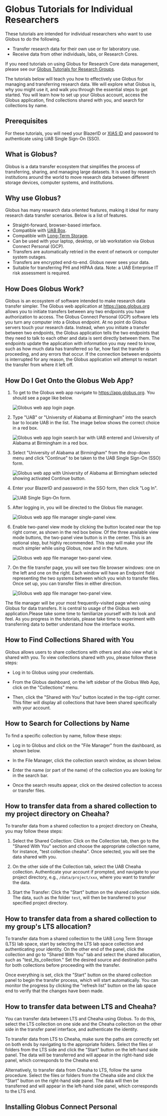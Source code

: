 
# Globus Tutorials for Individual Researchers

These tutorials are intended for individual researchers who want to use Globus to do the following.

- Transfer research data for their own use or for laboratory use.
- Receive data from other individuals, labs, or Research Cores.

If you need tutorials on using Globus for Research Core data management, please see our [Globus Tutorials for Research Groups](./globus_group_tutorial.md).

The tutorials below will teach you how to effectively use Globus for managing and transferring research data. We will explore what Globus is, why you might use it, and walk you through the essential steps to get started. You will learn how to set up your Globus account, access the Globus application, find collections shared with you, and search for collections by name.

## Prerequisites

For these tutorials, you will need your BlazerID or [XIAS ID](../../account_management/xias/index.md) and password to authenticate using UAB Single Sign-On (SSO).

## What is Globus?

Globus is a data transfer ecosystem that simplifies the process of transferring, sharing, and managing large datasets. It is used by research institutions around the world to move research data between different storage devices, computer systems, and institutions.

## Why use Globus?

Globus has many research data oriented features, making it ideal for many research data transfer scenarios. Below is a list of features.

- Straight-forward, browser-based interface.
- Compatible with [UAB Box](https://www.uab.edu/it/home/tech-solutions/file-storage/box).
- Compatible with [Long-Term Storage](../lts/index.md).
- Can be used with your laptop, desktop, or lab workstation via Globus Connect Personal (GCP).
- Transfers are automatically retried in the event of network or computer system outages.
- Transfers are encrypted end-to-end. Globus never sees your data.
- Suitable for transferring PHI and HIPAA data. Note: a UAB Enterprise IT risk assessment is required.

## How Does Globus Work?

Globus is an ecosystem of software intended to make research data transfer simpler. The Globus web application at <https://app.globus.org> allows you to initiate transfers between any two endpoints you have authorization to access. The Globus Connect Personal (GCP) software lets you turn any computer into a Globus endpoint. At no point do Globus servers touch your research data. Instead, when you initiate a transfer between two endpoints, the Globus application tells the two endpoints that they need to talk to each other and data is sent directly between them. The endpoints update the application with information you may need to know, such as how much data has transferred so far, how fast the transfer is proceeding, and any errors that occur. If the connection between endpoints is interrupted for any reason, the Globus application will attempt to restart the transfer from where it left off.

## How Do I Get Onto the Globus Web App?

1. To get to the Globus web app navigate to <https://app.globus.org>. You should see a page like below.

    ![Globus web app login page.](./images/gi-web-app/001-login.png)

1. Type "UAB" or "University of Alabama at Birmingham" into the search bar to locate UAB in the list. The image below shows the correct choice in a red box.

    ![Globus web app login search bar with UAB entered and University of Alabama at Birmingham in a red box.](./images/gi-web-app/002-search.png)

1. Select "University of Alabama at Birmingham" from the drop-down menu and click "Continue" to be taken to the UAB Single Sign-On (SSO) form.

    ![Globus web app with University of Alabama at Birmingham selected showing activated Continue button.](./images/gi-web-app/003-continue.png)

1. Enter your BlazerID and password in the SSO form, then click "Log In".

    ![UAB Single Sign-On form.](./images/gi-web-app/004-sso.png)

1. After logging in, you will be directed to the Globus file manager.

    ![Globus web app file manager single-panel view.](./images/gi-web-app/005-file-manager-single-panel.png)

1. Enable two-panel view mode by clicking the button located near the top right corner, as shown in the red box below. Of the three available view mode buttons, the two-panel view button is in the center. This is an optional step, but highly recommended. This step will make your life much simpler while using Globus, now and in the future.

    ![Globus web app file manager two-panel view.](./images/gi-web-app/006-view-buttons.png)

1. On the file transfer page, you will see two file browser windows: one on the left and one on the right. Each window will have an Endpoint field representing the two systems between which you wish to transfer files. Once set up, you can transfer files in either direction.

    ![Globus web app file manager two-panel view.](./images/gi-web-app/007-file-manager-two-panel.png)

The file manager will be your most frequently-visited page when using Globus for data transfers. It is central to usage of the Globus web application.Please take some time to familiarize yourself with its look and feel. As you progress in the tutorials, please take time to experiment with transferring data to better understand how the interface works.

## How to Find Collections Shared with You

Globus allows users to share collections with others and also view what is shared with you. To view collections shared with you, please follow these steps:

- Log in to Globus using your credentials.

- From the Globus dashboard, on the left sidebar of the Globus Web App, click on the "Collections" menu.

<!--
 ![file-manager-page-search](/image/collection-search-menu.png)
-->

- Then, click the "Shared with You" button located in the top-right corner. This filter will display all collections that have been shared specifically with your account.

<!--
![shared-with-you](/image/collection-shared-with-you.png)
-->
## How to Search for Collections by Name

To find a specific collection by name, follow these steps:

- Log in to Globus and click on the "File Manager" from the dashboard, as shown below.

<!--
 ![file-manager](/image/file-manager-globus.png)
-->

- In the File Manager, click the collection search window, as shown below.

<!--
 ![click-search-field](/image/click-on-search-bar.png)
-->

- Enter the name (or part of the name) of the collection you are looking for in the search bar.

<!--
 ![collection-search-bar](/image/collection-search-bar.png)
-->

- Once the search results appear, click on the desired collection to access or transfer files.

<!--
  ![collection-results](/image/collection-results.png)
-->

## How to transfer data from a shared collection to my project directory on Cheaha?

To transfer data from a shared collection to a project directory on Cheaha, you may follow these steps:

1. Select the Shared Collection:  Click on the Collection tab, then go to the "Shared With You" section and choose the appropriate collection name, for instance, "test collection cheaha". Once selected, you will see the data shared with you.

1. On the other side of the Collection tab, select the UAB Cheaha collection. Authenticate your account if prompted, and navigate to your project directory, e.g., `/data/project/xxx`, where you want to transfer the data.

1. Start the Transfer: Click the "Start" button on the shared collection side. The data, such as the folder `test`, will then be transferred to your specified project directory.

<!--
![!Globus Shared Collection](./images/globus-shared-collection.png)
-->

<!--
![!Globus Transfer Shared Collection To Cheaha Projdir](./images/globus-transfer-shared-collection-to-cheaha-projdir.png)
-->

## How to transfer data from a shared collection to my group's LTS allocation?

To transfer data from a shared collection to the UAB Long Term Storage (LTS) lab space, start by selecting the LTS lab space collection and authenticating your identity. On the other end of the panel, click the collection and go to "Shared With You" tab and select the shared allocation, such as "test_lts_collection." Set the desired source and destination paths for both collections before proceeding with the transfer.

Once everything is set, click the "Start" button on the shared collection panel to begin the transfer process, which will start automatically. You can monitor the progress by clicking the "refresh list" button on the lab space end to verify that the changes have been made.

<!--
![!Globus LTS Shared Collection](./images/globus-lts-shared-collection.png)
-->

<!--
![!Globus LTS Shared Collection Transfer Group Space](./images/globus-lts-shared-collection-transfer-group-space.png)
-->

## How to transfer data between LTS and Cheaha?

You can transfer data between LTS and Cheaha using Globus. To do this, select the LTS collection on one side and the Cheaha collection on the other side in the transfer panel interface, and authenticate the identity.

To transfer data from LTS to Cheaha, make sure the paths are correctly set on both ends by navigating to the appropriate folders. Select the files or folders from the LTS side and click the "Start" button on the left-hand side panel. The data will be transferred and will appear in the right-hand side panel, which corresponds to the Cheaha end.

<!--
![!Globus Transfer Data From LTS To Cheaha](./images/globus-transfer-lts-to-cheaha.png)
-->

Alternatively, to transfer data from Cheaha to LTS, follow the same procedure. Select the files or folders from the Cheaha side and click the "Start" button on the right-hand side panel. The data will then be transferred and will appear in the left-hand side panel, which corresponds to the LTS end.

<!--
![!Globus Transfer Data From Cheaha To LTS](./images/globus-transfer-cheaha-to-lts.png)
-->

## Installing Globus Connect Personal
